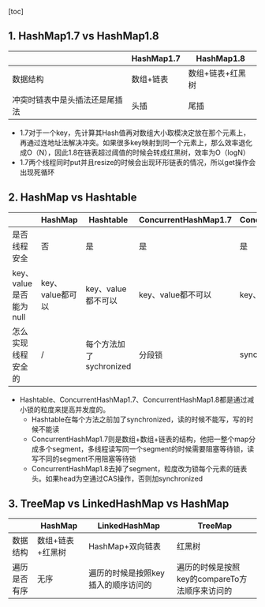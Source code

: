 [toc]

 

## 1. HashMap1.7 vs HashMap1.8

|                              | HashMap1.7 |   HashMap1.8    |
| ---------------------------- | ---------- | --------------- |
| 数据结构                     | 数组+链表   | 数组+链表+红黑树 |
| 冲突时链表中是头插法还是尾插法 | 头插       | 尾插            |

- 1.7对于一个key，先计算其Hash值再对数组大小取模决定放在那个元素上，再通过连地址法解决冲突。如果很多key映射到同一个元素上，那么效率退化成O（N），因此1.8在链表超过阈值的时候会转成红黑树，效率为O（logN）
- 1.7两个线程同时put并且resize的时候会出现环形链表的情况，所以get操作会出现死循环


## 2. HashMap vs Hashtable


|                       |     HashMap     |       Hashtable        | ConcurrentHashMap1.7 | ConcurrentHashMap1.8 |
| --------------------- | --------------- | ---------------------- | -------------------- | -------------------- |
| 是否线程安全           | 否               | 是                     | 是                   | 是                   |
| key、value是否能为null | key、value都可以 | key、value都不可以      | key、value都不可以    | key、value都不可以    |
| 怎么实现线程安全的      | /                | 每个方法加了sychronized | 分段锁               | synchronized+cas     |

- Hashtable、ConcurrentHashMap1.7、ConcurrentHashMap1.8都是通过减小锁的粒度来提高并发度的。
    - Hashtable在每个方法之前加了synchronized，读的时候不能写，写的时候不能读
    - ConcurrentHashMap1.7则是数组+数组+链表的结构，他把一整个map分成多个segment，多线程读写同一个segment的时候需要阻塞等待锁，读写不同的segment不用阻塞等待锁
    -  ConcurrentHashMap1.8去掉了segment，粒度改为锁每个元素的链表头。如果head为空通过CAS操作，否则加synchronized



## 3. TreeMap vs LinkedHashMap vs HashMap

|             |     HashMap     |           LinkedHashMap           |              TreeMap               |
| ----------- | --------------- | --------------------------------- | ---------------------------------- |
| 数据结构     | 数组+链表+红黑树 | HashMap+双向链表                     | 红黑树                              |
| 遍历是否有序 | 无序            | 遍历的时候是按照key插入的顺序访问的 | 遍历的时候是按照key的compareTo方法顺序来访问的 |



